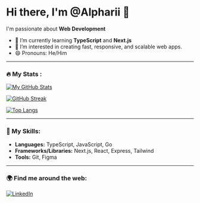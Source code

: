 # Hi there, I'm @Alpharii 👋

I'm passionate about **Web Development**

- 🌱 I’m currently learning **TypeScript** and **Next.js**
- 👀 I’m interested in creating fast, responsive, and scalable web apps.
- 😄 Pronouns: He/Him

---

### 🔥 My Stats :

[![My GitHub Stats](https://github-readme-stats.vercel.app/api/?username=Alpharii&count_private=true&theme=tokyonight&showicons=true)](https://github.com/Alpharii)

[![GitHub Streak](https://streak-stats.demolab.com?user=Alpharii&theme=dark&border_radius=5)](https://git.io/streak-stats)

[![Top Langs](https://github-readme-stats.vercel.app/api/top-langs/?username=Alpharii&layout=compact&theme=vision-friendly-dark)](https://github.com/anuraghazra/github-readme-stats)

---

### 🚀 My Skills:

- **Languages:** TypeScript, JavaScript, Go
- **Frameworks/Libraries:** Next.js, React, Express, Tailwind
- **Tools:** Git, Figma

---

### 🌍 Find me around the web:
[![LinkedIn](https://img.shields.io/badge/LinkedIn-blue?logo=linkedin&logoColor=white)](https://www.linkedin.com/in/muhammadbintangalphari)
